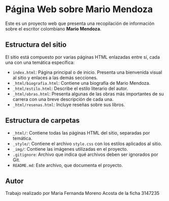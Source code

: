 # Página Web sobre Mario Mendoza

Este es un proyecto web que presenta una recopilación de información sobre el escritor colombiano **Mario Mendoza**. 

## Estructura del sitio

El sitio está compuesto por varias páginas HTML enlazadas entre sí, cada una con una temática específica:

- `index.html`: Página principal o de inicio. Presenta una bienvenida visual al sitio y enlaces a las demás secciones.
- `_html/biografia.html`: Contiene una biografía de Mario Mendoza.
- `_html/estilo.html`: Describe el estilo literario del autor.
- `_html/obras.html`: Presenta algunas de las obras más importantes de su carrera con una breve descripción de cada una.
- `_html/resenas.html`: Incluye reseñas sobre sus libros.

## Estructura de carpetas

- `_html/`: Contiene todas las páginas HTML del sitio, separadas por temática.
- `_style/`: Contiene el archivo `style.css` con los estilos aplicados al sitio.
- `_img/`: Contiene las imágenes utilizadas en el proyecto.
- `.gitignore`: Archivo que indica qué archivos deben ser ignorados por Git.
- `README.md`: Este archivo, que documenta el proyecto.


## Autor

Trabajo realizado por Maria Fernanda Moreno Acosta de la ficha 3147235

